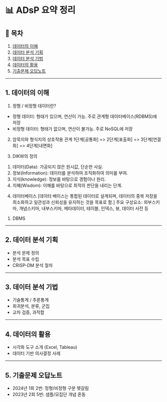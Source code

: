 # 📊 ADsP 요약 정리

## 📌 목차
1. [데이터의 이해](#1-데이터의-이해)
2. [데이터 분석 기획](#2-데이터-분석-기획)
3. [데이터 분석 기법](#3-데이터-분석-기법)
4. [데이터의 활용](#4-데이터의-활용)
5. [기출문제 오답노트](#5-기출문제-오답노트)

---

## 1. 데이터의 이해
1) 정형 / 비정형 데이터란?
- 정형 데이터: 형태가 있으며, 연산이 가능. 주로 관계형 데이터베이스(RDBMS)에 저장
- 비정형 데이터: 형태가 없으며, 연산이 불가능. 주로 NoSQL에 저장





  
2) 암묵지와 형식지의 상호작용 관계
1단계[공통화] => 2단계[표출화] => 3단계[연결화] => 4단계[내면화]





3) DIKW의 정의
1. 데이터(Data): 가공되지 않은 원시값, 단순한 사실.
2. 정보(Information): 데이터를 분석하여 조직화하여 의미를 부여.
3. 지식(knowledge): 정보를 바탕으로 경험이나 원리.
4. 지혜(Wisdom): 이해를 바탕으로 최적의 판단을 내리는 단계.






4) 데이터베이스
[데이터 베이스는 통합된 데이터로 설계되며, 데이터의 중복 저장을 최소화하고 일관성과 신뢰성을 유지하는 것을 목표로 함.]
주요 구성요소: 외부스키마, 개념스키마, 내부스키마, 메타데이터, 테이블, 인덱스, 뷰, 데이터 사전 등
1. DBMS


---

## 2. 데이터 분석 기획
- 분석 문제 정의
- 분석 목표 수립
- CRISP-DM 분석 절차

---

## 3. 데이터 분석 기법
- 기술통계 / 추론통계
- 회귀분석, 분류, 군집
- 교차 검증, 과적합

---

## 4. 데이터의 활용
- 시각화 도구 소개 (Excel, Tableau)
- 데이터 기반 의사결정 사례

---

## 5. 기출문제 오답노트
- 2024년 1회 2번: 정형/비정형 구분 헷갈림
- 2023년 2회 5번: 샘플/모집단 개념 혼동
